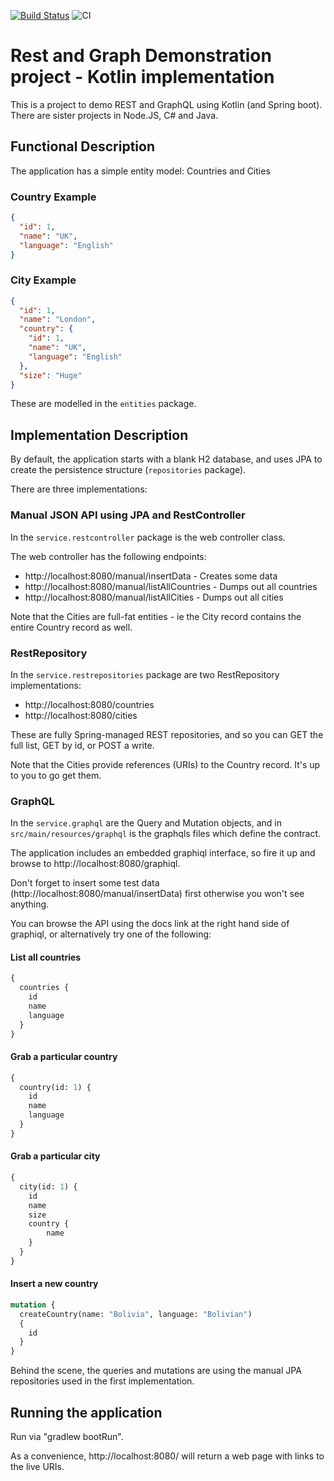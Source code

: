 [![Build Status](https://travis-ci.com/divisiblebyzero-uk/rest-and-graph.kotlin.svg?branch=master)](https://travis-ci.com/divisiblebyzero-uk/rest-and-graph.kotlin) ![CI](https://github.com/divisiblebyzero-uk/rest-and-graph.kotlin/workflows/CI/badge.svg)
# Rest and Graph Demonstration project - Kotlin implementation

This is a project to demo REST and GraphQL using Kotlin (and Spring boot). There are sister projects in Node.JS, C# and Java.

## Functional Description

The application has a simple entity model: Countries and Cities

### Country Example
```json
{
  "id": 1,
  "name": "UK",
  "language": "English"
}
```

### City Example
```json
{
  "id": 1,
  "name": "London",
  "country": {
    "id": 1,
    "name": "UK",
    "language": "English"
  },
  "size": "Huge"
}
```

These are modelled in the `entities` package.

## Implementation Description

By default, the application starts with a blank H2 database, and uses JPA to create the persistence structure (`repositories` package).

There are three implementations:

### Manual JSON API using JPA and RestController

In the `service.restcontroller` package is the web controller class.

The web controller has the following endpoints:
* http://localhost:8080/manual/insertData - Creates some data
* http://localhost:8080/manual/listAllCountries - Dumps out all countries
* http://localhost:8080/manual/listAllCities - Dumps out all cities

Note that the Cities are full-fat entities - ie the City record contains the entire Country record as well.

### RestRepository

In the `service.restrepositories` package are two RestRepository implementations:

* http://localhost:8080/countries
* http://localhost:8080/cities

These are fully Spring-managed REST repositories, and so you can GET the full list, GET by id, or POST a write.

Note that the Cities provide references (URIs) to the Country record. It's up to you to go get them.

### GraphQL

In the `service.graphql` are the Query and Mutation objects, and in `src/main/resources/graphql` is the graphqls files which define the contract.

The application includes an embedded graphiql interface, so fire it up and browse to http://localhost:8080/graphiql.

Don't forget to insert some test data (http://localhost:8080/manual/insertData) first otherwise you won't see anything.

You can browse the API using the docs link at the right hand side of graphiql, or alternatively try one of the following:

#### List all countries
```graphql
{
  countries {
    id
    name
    language
  }
}
```

#### Grab a particular country
```graphql
{
  country(id: 1) {
    id
    name
    language
  }
}
```

#### Grab a particular city
```graphql
{
  city(id: 1) {
    id
    name
    size
    country {
        name
    }       
  }
}
```


#### Insert a new country
```graphql
mutation {
  createCountry(name: "Bolivia", language: "Bolivian")
  {
    id
  }
}
```

Behind the scene, the queries and mutations are using the manual JPA repositories used in the first implementation.

## Running the application

Run via "gradlew bootRun".

As a convenience, http://localhost:8080/ will return a web page with links to the live URIs.

